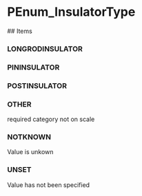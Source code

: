 # PEnum_InsulatorType

<!-- end of definition -->## Items

### LONGRODINSULATOR


### PININSULATOR


### POSTINSULATOR


### OTHER
required category not on scale

### NOTKNOWN
Value is unkown

### UNSET
Value has not been specified
